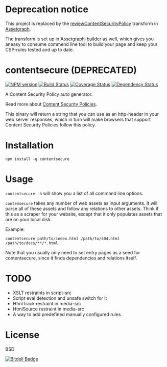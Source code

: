 Deprecation notice
==================

This project is replaced by the [reviewContentSecurityPolicy](https://github.com/assetgraph/assetgraph/blob/master/lib/transforms/reviewContentSecurityPolicy.js) transform in [Assetgraph](https://github.com/assetgraph/assetgraph).

The transform is set up in [Assetgraph-builder](https://github.com/assetgraph/assetgraph-builder) as well, which gives you aneasy to consume commend line tool to build your page and keep your CSP-rules tested and up to date.


contentsecure (DEPRECATED)
==========================
[![NPM version](https://badge.fury.io/js/contentsecure.png)](http://badge.fury.io/js/contentsecure)
[![Build Status](https://travis-ci.org/Munter/contentsecure.png?branch=master)](https://travis-ci.org/Munter/contentsecure)
[![Coverage Status](https://coveralls.io/repos/Munter/contentsecure/badge.png)](https://coveralls.io/r/Munter/contentsecure)
[![Dependency Status](https://david-dm.org/Munter/contentsecure.png)](https://david-dm.org/Munter/contentsecure)

A Content Security Policy auto generator.

Read more about [Content Security Policies](http://www.w3.org/TR/CSP/).

This binary will return a string that you can use as an http-header in your web server responses, which in turn will make browsers that support Content Security Policies follow this policy.


Installation
============

```
npm install -g contentsecure
```

Usage
=====

`contentsecure -h` will show you a list of all command line options.

`contensecure` takes any number of web assets as input arguments. It will parse all of these assets and follow any relations to other assets. Think if this as a scraper for your website, except that it only populates assets that are on your local disk.

Example:
```
contentsecure path/to/index.html /path/to/404.html /path/to/docs/**/*.html
```

Note that you usually only need to set entry pages as a seed for contentsecure, since it finds dependencies and relations itself.


TODO
====

- XSLT restraints in script-src
- Script eval detection and unsafe switch for it
- HtmlTrack restraint in media-src
- HtmlSource restraint in media-src
- A way to add predefined manually configured rules


License
=======
BSD


[![Bitdeli Badge](https://d2weczhvl823v0.cloudfront.net/Munter/contentsecure/trend.png)](https://bitdeli.com/free "Bitdeli Badge")

